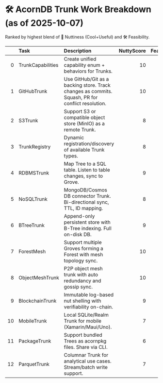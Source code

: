 # 🛠️ AcornDB Trunk Work Breakdown (as of 2025-10-07)

Ranked by highest blend of 🍯 Nuttiness (Cool+Useful) and 🛠️ Feasibility.

|    | Task              | Description                                                                                      |   NuttyScore |   Feasibility |   Priority |
|---:|:------------------|:-------------------------------------------------------------------------------------------------|-------------:|--------------:|-----------:|
|  0 | TrunkCapabilities | Create unified capability enum + behaviors for Trunks.                                           |           10 |            10 |       10   |
|  1 | GitHubTrunk       | Use GitHub/Git as a backing store. Track changes as commits. Squash, PR for conflict resolution. |           10 |             6 |        8.4 |
|  2 | S3Trunk           | Support S3 or compatible object store (MinIO) as a remote Trunk.                                 |            8 |             9 |        8.4 |
|  3 | TrunkRegistry     | Dynamic registration/discovery of available Trunk types.                                         |            8 |             9 |        8.4 |
|  4 | RDBMSTrunk        | Map Tree<T> to a SQL table. Listen to table changes, sync to Grove.                              |            9 |             7 |        8.2 |
|  5 | NoSQLTrunk        | MongoDB/Cosmos DB connector Trunk. Bi-directional sync, TTL, ID mapping.                         |            8 |             8 |        8   |
|  6 | BTreeTrunk        | Append-only persistent store with B-Tree indexing. Full on-disk DB.                              |            9 |             6 |        7.8 |
|  7 | ForestMesh        | Support multiple Groves forming a Forest with mesh topology sync.                                |           10 |             4 |        7.6 |
|  8 | ObjectMeshTrunk   | P2P object mesh trunk with auto redundancy and gossip sync.                                      |           10 |             4 |        7.6 |
|  9 | BlockchainTrunk   | Immutable log-based nut shelling with verifiability on-chain.                                    |            9 |             3 |        6.6 |
| 10 | MobileTrunk       | Local SQLite/Realm Trunk for mobile (Xamarin/Maui/Uno).                                          |            7 |             6 |        6.6 |
| 11 | PackageTrunk      | Support bundled Trees as acornpkg files. Share via CLI.                                          |            6 |             7 |        6.4 |
| 12 | ParquetTrunk      | Columnar Trunk for analytical use cases. Stream/batch write support.                             |            7 |             5 |        6.2 |